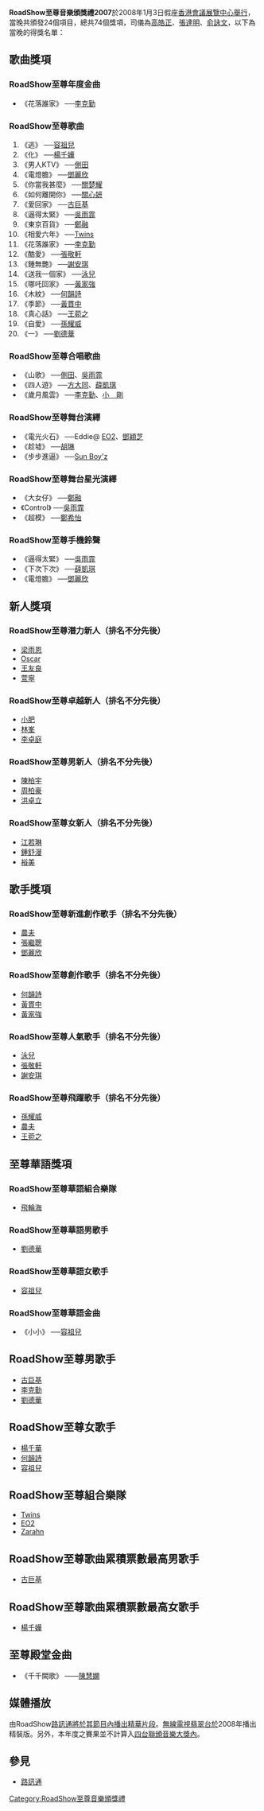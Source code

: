 **RoadShow至尊音樂頒獎禮2007**於2008年1月3日假座[香港會議展覽中心舉行](../Page/香港會議展覽中心.md "wikilink")，當晚共頒發24個項目，總共74個獎項，司儀為[高皓正](../Page/高皓正.md "wikilink")、[張達明](../Page/張達明.md "wikilink")、[俞詠文](../Page/俞詠文.md "wikilink")，以下為當晚的得獎名單：

## 歌曲獎項

### RoadShow至尊年度金曲

  - 《花落誰家》 ──[李克勤](../Page/李克勤.md "wikilink")

### RoadShow至尊歌曲

1.  《逃》 ──[容祖兒](../Page/容祖兒.md "wikilink")
2.  《化》 ──[楊千嬅](../Page/楊千嬅.md "wikilink")
3.  《男人KTV》 ──[側田](../Page/側田.md "wikilink")
4.  《電燈膽》 ──[鄧麗欣](../Page/鄧麗欣.md "wikilink")
5.  《你當我甚麼》 ──[關楚耀](../Page/關楚耀.md "wikilink")
6.  《如何離開你》 ──[關心妍](../Page/關心妍.md "wikilink")
7.  《愛回家》 ──[古巨基](../Page/古巨基.md "wikilink")
8.  《逼得太緊》 ──[吳雨霏](../Page/吳雨霏.md "wikilink")
9.  《東京百貨》 ──[鄭融](../Page/鄭融.md "wikilink")
10. 《相愛六年》 ──[Twins](../Page/Twins.md "wikilink")
11. 《花落誰家》 ──[李克勤](../Page/李克勤.md "wikilink")
12. 《酷愛》 ──[張敬軒](../Page/張敬軒.md "wikilink")
13. 《鍾無艷》 ──[謝安琪](../Page/謝安琪.md "wikilink")
14. 《送我一個家》 ──[泳兒](../Page/泳兒.md "wikilink")
15. 《哪吒回家》 ──[黃家強](../Page/黃家強.md "wikilink")
16. 《木紋》 ──[何韻詩](../Page/何韻詩.md "wikilink")
17. 《季節》 ──[黃貫中](../Page/黃貫中.md "wikilink")
18. 《真心話》 ──[王菀之](../Page/王菀之.md "wikilink")
19. 《自愛》 ──[孫耀威](../Page/孫耀威.md "wikilink")
20. 《一》 ──[劉德華](../Page/劉德華.md "wikilink")

### RoadShow至尊合唱歌曲

  - 《山歌》
    ──[側田](../Page/側田.md "wikilink")、[吳雨霏](../Page/吳雨霏.md "wikilink")
  - 《四人遊》
    ──[方大同](../Page/方大同.md "wikilink")、[薛凱琪](../Page/薛凱琪.md "wikilink")
  - 《歲月風雲》
    ──[李克勤](../Page/李克勤.md "wikilink")、[小　剛](../Page/周傳雄.md "wikilink")

### RoadShow至尊舞台演繹

  - 《電光火石》 ──Eddie@
    [EO2](../Page/EO2.md "wikilink")、[鄧穎芝](../Page/鄧穎芝.md "wikilink")
  - 《趁墟》 ──[胡琳](../Page/胡琳.md "wikilink")
  - 《步步進逼》 ──[Sun Boy'z](../Page/Sun_Boy'z.md "wikilink")

### RoadShow至尊舞台星光演繹

  - 《大女仔》 ──[鄭融](../Page/鄭融.md "wikilink")
  - 《Control》 ──[吳雨霏](../Page/吳雨霏.md "wikilink")
  - 《超模》 ──[鄭希怡](../Page/鄭希怡.md "wikilink")

### RoadShow至尊手機鈴聲

  - 《逼得太緊》 ──[吳雨霏](../Page/吳雨霏.md "wikilink")
  - 《下次下次》 ──[薛凱琪](../Page/薛凱琪.md "wikilink")
  - 《電燈膽》 ──[鄧麗欣](../Page/鄧麗欣.md "wikilink")

## 新人獎項

### RoadShow至尊潛力新人（排名不分先後）

  - [梁雨恩](../Page/梁雨恩.md "wikilink")
  - [Oscar](../Page/Oscar.md "wikilink")
  - [王友良](../Page/王友良.md "wikilink")
  - [萱寧](../Page/萱寧.md "wikilink")

### RoadShow至尊卓越新人（排名不分先後）

  - [小肥](../Page/小肥.md "wikilink")
  - [林峯](../Page/林峯.md "wikilink")
  - [李卓庭](../Page/李卓庭.md "wikilink")

### RoadShow至尊男新人（排名不分先後）

  - [陳柏宇](../Page/陳柏宇.md "wikilink")
  - [周柏豪](../Page/周柏豪.md "wikilink")
  - [洪卓立](../Page/洪卓立.md "wikilink")

### RoadShow至尊女新人（排名不分先後）

  - [江若琳](../Page/江若琳.md "wikilink")
  - [鍾舒漫](../Page/鍾舒漫.md "wikilink")
  - [裕美](../Page/裕美.md "wikilink")

## 歌手獎項

### RoadShow至尊新進創作歌手（排名不分先後）

  - [農夫](../Page/農夫_\(樂隊\).md "wikilink")
  - [張繼聰](../Page/張繼聰.md "wikilink")
  - [鄧麗欣](../Page/鄧麗欣.md "wikilink")

### RoadShow至尊創作歌手（排名不分先後）

  - [何韻詩](../Page/何韻詩.md "wikilink")
  - [黃貫中](../Page/黃貫中.md "wikilink")
  - [黃家強](../Page/黃家強.md "wikilink")

### RoadShow至尊人氣歌手（排名不分先後）

  - [泳兒](../Page/泳兒.md "wikilink")
  - [張敬軒](../Page/張敬軒.md "wikilink")
  - [謝安琪](../Page/謝安琪.md "wikilink")

### RoadShow至尊飛躍歌手（排名不分先後）

  - [孫耀威](../Page/孫耀威.md "wikilink")
  - [農夫](../Page/農夫_\(樂隊\).md "wikilink")
  - [王菀之](../Page/王菀之.md "wikilink")

## 至尊華語獎項

### RoadShow至尊華語組合樂隊

  - [飛輪海](../Page/飛輪海.md "wikilink")

### RoadShow至尊華語男歌手

  - [劉德華](../Page/劉德華.md "wikilink")

### RoadShow至尊華語女歌手

  - [容祖兒](../Page/容祖兒.md "wikilink")

### RoadShow至尊華語金曲

  - 《小小》 ──[容祖兒](../Page/容祖兒.md "wikilink")

## RoadShow至尊男歌手

  - [古巨基](../Page/古巨基.md "wikilink")
  - [李克勤](../Page/李克勤.md "wikilink")
  - [劉德華](../Page/劉德華.md "wikilink")

## RoadShow至尊女歌手

  - [楊千華](../Page/楊千華.md "wikilink")
  - [何韻詩](../Page/何韻詩.md "wikilink")
  - [容祖兒](../Page/容祖兒.md "wikilink")

## RoadShow至尊組合樂隊

  - [Twins](../Page/Twins.md "wikilink")
  - [EO2](../Page/EO2.md "wikilink")
  - [Zarahn](../Page/Zarahn.md "wikilink")

## RoadShow至尊歌曲累積票數最高男歌手

  - [古巨基](../Page/古巨基.md "wikilink")

## RoadShow至尊歌曲累積票數最高女歌手

  - [楊千嬅](../Page/楊千嬅.md "wikilink")

## 至尊殿堂金曲

  - 《千千闕歌》 ——[陳慧嫻](../Page/陳慧嫻.md "wikilink")

## 媒體播放

由RoadShow[路訊通將於其節目內播出精華片段](../Page/路訊通.md "wikilink")。[無線電視翡翠台於](../Page/無線電視翡翠台.md "wikilink")2008年播出精裝版。另外，本年度之賽果並不計算入[四台聯頒音樂大獎內](../Page/四台聯頒音樂大獎.md "wikilink")。

## 參見

  - [路訊通](../Page/路訊通.md "wikilink")

[Category:RoadShow至尊音樂頒獎禮](https://zh.wikipedia.org/wiki/Category:RoadShow至尊音樂頒獎禮 "wikilink")
